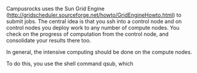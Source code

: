 Campusrocks uses the Sun Grid Engine (http://gridscheduler.sourceforge.net/howto/GridEngineHowto.html) to submit jobs. The central idea is that you ssh into a control node and on control nodes you deploy work to any number of compute nodes. You check on the progress of computation from the control node, and consolidate your results there too.

In general, the intensive computing should be done on the compute nodes.

To do this, you use the shell command qsub, which 